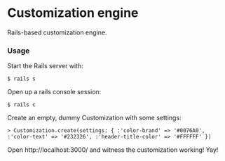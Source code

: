 Customization engine
====================

Rails-based customization engine.

### Usage

Start the Rails server with:

    $ rails s

Open up a rails console session:

    $ rails c

Create an empty, dummy Customization with some settings:

    > Customization.create(settings: { :'color-brand' => '#0076A0', :'color-text' => '#232326', :'header-title-color' => '#FFFFFF' })

Open http://localhost:3000/ and witness the customization working! Yay!
